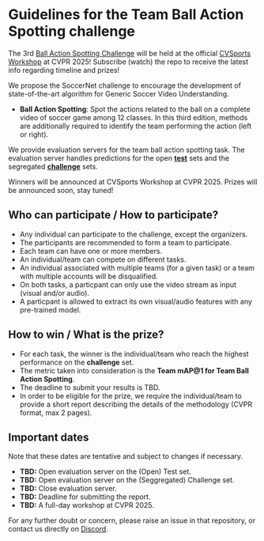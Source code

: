 # Guidelines for the Team Ball Action Spotting challenge

The 3rd [Ball Action Spotting Challenge]() will be held at the 
official [CVSports Workshop](https://vap.aau.dk/cvsports/) at CVPR 2025! 
Subscribe (watch) the repo to receive the latest info regarding timeline and prizes!

We propose the SoccerNet challenge to encourage the development of state-of-the-art algorithm for Generic Soccer Video Understanding.
 - **Ball Action Spotting**: Spot the actions related to the ball on a complete video of soccer game among 12 classes. In this third edition, methods are additionally required to identify the team performing the action (left or right).

We provide evaluation servers for the team ball action spotting task. The evaluation server handles predictions for the open [**test**](https://www.codabench.org/competitions/4233/?secret_key=3943fc23-a8de-4e4f-a073-a1f25ac75b2c) sets and the segregated [**challenge**](https://www.codabench.org/competitions/4234/?secret_key=9569c83f-f910-4f28-bac6-f811a250befd) sets.

Winners will be announced at CVSports Workshop at CVPR 2025. 
Prizes will be announced soon, stay tuned!


## Who can participate / How to participate?

 - Any individual can participate to the challenge, except the organizers.
 - The participants are recommended to form a team to participate.
 - Each team can have one or more members. 
 - An individual/team can compete on different tasks.
 - An individual associated with multiple teams (for a given task) or a team with multiple accounts will be disqualified.
 - On both tasks, a particpant can only use the video stream as input (visual and/or audio).
 - A particpant is allowed to extract its own visual/audio features with any pre-trained model.

## How to win / What is the prize?

 - For each task, the winner is the individual/team who reach the highest performance on the **challenge** set.
 - The metric taken into consideration is the **Team mAP@1 for Team Ball Action Spotting**.
 - The deadline to submit your results is TBD.
 - In order to be eligible for the prize, we require the individual/team to provide a short report describing the details of the methodology (CVPR format, max 2 pages).

## Important dates

Note that these dates are tentative and subject to changes if necessary.

 - **TBD:** Open evaluation server on the (Open) Test set.
 - **TBD:** Open evaluation server on the (Seggregated) Challenge set.
 - **TBD:** Close evaluation server.
 - **TBD:** Deadline for submitting the report.
 - **TBD:** A full-day workshop at CVPR 2025.

For any further doubt or concern, please raise an issue in that repository, or contact us directly on [Discord](https://discord.gg/SM8uHj9mkP).